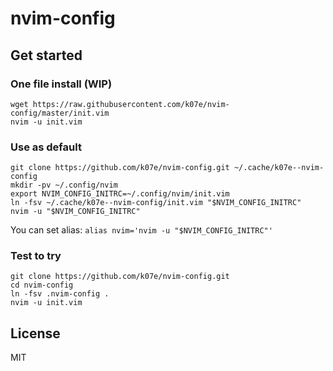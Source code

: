 # nvim-config

## Get started

### One file install (WIP)

```
wget https://raw.githubusercontent.com/k07e/nvim-config/master/init.vim
nvim -u init.vim
```

### Use as default

```
git clone https://github.com/k07e/nvim-config.git ~/.cache/k07e--nvim-config
mkdir -pv ~/.config/nvim
export NVIM_CONFIG_INITRC=~/.config/nvim/init.vim
ln -fsv ~/.cache/k07e--nvim-config/init.vim "$NVIM_CONFIG_INITRC"
nvim -u "$NVIM_CONFIG_INITRC"
```

You can set alias: `alias nvim='nvim -u "$NVIM_CONFIG_INITRC"'`

### Test to try

```
git clone https://github.com/k07e/nvim-config.git
cd nvim-config
ln -fsv .nvim-config .
nvim -u init.vim
```

## License

MIT
